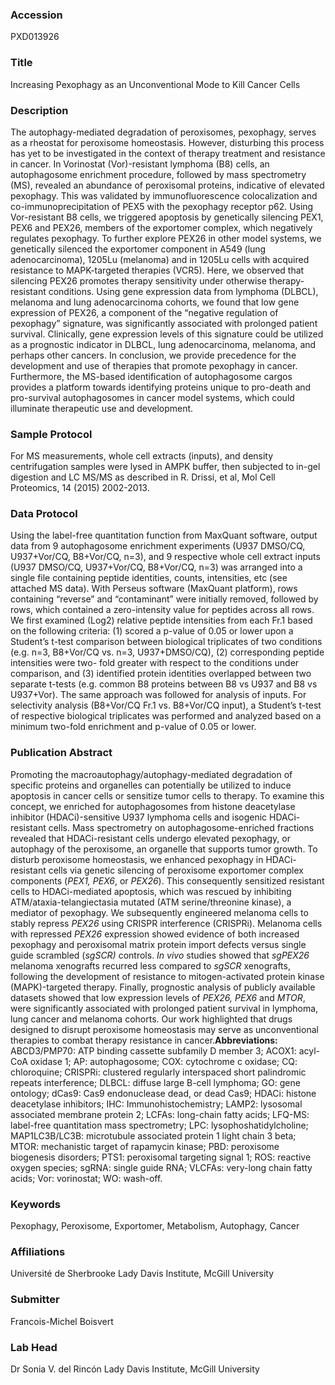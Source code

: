 ### Accession
PXD013926

### Title
Increasing Pexophagy as an Unconventional Mode to Kill Cancer Cells

### Description
The autophagy-mediated degradation of peroxisomes, pexophagy, serves as a rheostat for peroxisome homeostasis. However, disturbing this process has yet to be investigated in the context of therapy treatment and resistance in cancer.  In Vorinostat (Vor)-resistant lymphoma (B8) cells, an autophagosome enrichment procedure, followed by mass spectrometry (MS), revealed an abundance of peroxisomal proteins, indicative of elevated pexophagy.  This was validated by immunofluorescence colocalization and co-immunoprecipitation of PEX5 with the pexophagy receptor p62.  Using Vor-resistant B8 cells, we triggered apoptosis by genetically silencing PEX1, PEX6 and PEX26, members of the exportomer complex, which negatively regulates pexophagy. To further explore PEX26 in other model systems, we genetically silenced the exportomer component in A549 (lung adenocarcinoma), 1205Lu (melanoma) and in 1205Lu cells with acquired resistance to MAPK-targeted therapies (VCR5). Here, we observed that silencing PEX26 promotes therapy sensitivity under otherwise therapy-resistant conditions. Using gene expression data from lymphoma (DLBCL), melanoma and lung adenocarcinoma cohorts, we found that low gene expression of PEX26, a component of the “negative regulation of pexophagy” signature, was significantly associated with prolonged patient survival. Clinically, gene expression levels of this signature could be utilized as a prognostic indicator in DLBCL, lung adenocarcinoma, melanoma, and perhaps other cancers.  In conclusion, we provide precedence for the development and use of therapies that promote pexophagy in cancer. Furthermore, the MS-based identification of autophagosome cargos provides a platform towards identifying proteins unique to pro-death and pro-survival autophagosomes in cancer model systems, which could illuminate therapeutic use and development.

### Sample Protocol
For MS measurements, whole cell extracts (inputs), and density centrifugation samples were lysed in AMPK buffer, then subjected to in-gel digestion and LC MS/MS as described in R. Drissi, et al, Mol Cell Proteomics, 14 (2015) 2002-2013.

### Data Protocol
Using the label-free quantitation function from MaxQuant software, output data from 9 autophagosome enrichment experiments (U937 DMSO/CQ, U937+Vor/CQ, B8+Vor/CQ, n=3), and 9 respective whole cell extract inputs (U937 DMSO/CQ, U937+Vor/CQ, B8+Vor/CQ, n=3) was arranged into a single file containing peptide identities, counts, intensities, etc (see attached MS data). With Perseus software (MaxQuant platform), rows containing “reverse” and “contaminant” were initially removed, followed by rows, which contained a zero-intensity value for peptides across all rows. We first examined (Log2) relative peptide intensities from each Fr.1 based on the following criteria: (1) scored a p-value of 0.05 or lower upon a Student’s t-test comparison between biological triplicates of two conditions (e.g. n=3, B8+Vor/CQ vs. n=3, U937+DMSO/CQ), (2) corresponding peptide intensities were two- fold greater with respect to the conditions under comparison, and (3) identified protein identities overlapped between two separate t-tests (e.g. common B8 proteins between B8 vs U937 and B8 vs U937+Vor). The same approach was followed for analysis of inputs. For selectivity analysis (B8+Vor/CQ Fr.1 vs. B8+Vor/CQ input), a Student’s t-test of respective biological triplicates was performed and analyzed based on a minimum two-fold enrichment and p-value of 0.05 or lower.

### Publication Abstract
Promoting the macroautophagy/autophagy-mediated degradation of specific proteins and organelles can potentially be utilized to induce apoptosis in cancer cells or sensitize tumor cells to therapy. To examine this concept, we enriched for autophagosomes from histone deacetylase inhibitor (HDACi)-sensitive U937 lymphoma cells and isogenic HDACi-resistant cells. Mass spectrometry on autophagosome-enriched fractions revealed that HDACi-resistant cells undergo elevated pexophagy, or autophagy of the peroxisome, an organelle that supports tumor growth. To disturb peroxisome homeostasis, we enhanced pexophagy in HDACi-resistant cells via genetic silencing of peroxisome exportomer complex components (<i>PEX1, PEX6</i>, or <i>PEX26</i>). This consequently sensitized resistant cells to HDACi-mediated apoptosis, which was rescued by inhibiting ATM/ataxia-telangiectasia mutated (ATM serine/threonine kinase), a mediator of pexophagy. We subsequently engineered melanoma cells to stably repress <i>PEX26</i> using CRISPR interference (CRISPRi). Melanoma cells with repressed <i>PEX26</i> expression showed evidence of both increased pexophagy and peroxisomal matrix protein import defects versus single guide scrambled (<i>sgSCR)</i> controls. <i>In vivo</i> studies showed that <i>sgPEX26</i> melanoma xenografts recurred less compared to <i>sgSCR</i> xenografts, following the development of resistance to mitogen-activated protein kinase (MAPK)-targeted therapy. Finally, prognostic analysis of publicly available datasets showed that low expression levels of <i>PEX26, PEX6</i> and <i>MTOR</i>, were significantly associated with prolonged patient survival in lymphoma, lung cancer and melanoma cohorts. Our work highlighted that drugs designed to disrupt peroxisome homeostasis may serve as unconventional therapies to combat therapy resistance in cancer.<b>Abbreviations:</b> ABCD3/PMP70: ATP binding cassette subfamily D member 3; ACOX1: acyl-CoA oxidase 1; AP: autophagosome; COX: cytochrome c oxidase; CQ: chloroquine; CRISPRi: clustered regularly interspaced short palindromic repeats interference; DLBCL: diffuse large B-cell lymphoma; GO: gene ontology; dCas9: Cas9 endonuclease dead, or dead Cas9; HDACi: histone deacetylase inhibitors; IHC: Immunohistochemistry; LAMP2: lysosomal associated membrane protein 2; LCFAs: long-chain fatty acids; LFQ-MS: label-free quantitation mass spectrometry; LPC: lysophoshatidylcholine; MAP1LC3B/LC3B: microtubule associated protein 1 light chain 3 beta; MTOR: mechanistic target of rapamycin kinase; PBD: peroxisome biogenesis disorders; PTS1: peroxisomal targeting signal 1; ROS: reactive oxygen species; sgRNA: single guide RNA; VLCFAs: very-long chain fatty acids; Vor: vorinostat; WO: wash-off.

### Keywords
Pexophagy, Peroxisome, Exportomer, Metabolism, Autophagy, Cancer

### Affiliations
Université de Sherbrooke
Lady Davis Institute, McGill University

### Submitter
Francois-Michel Boisvert

### Lab Head
Dr Sonia V. del Rincón
Lady Davis Institute, McGill University


